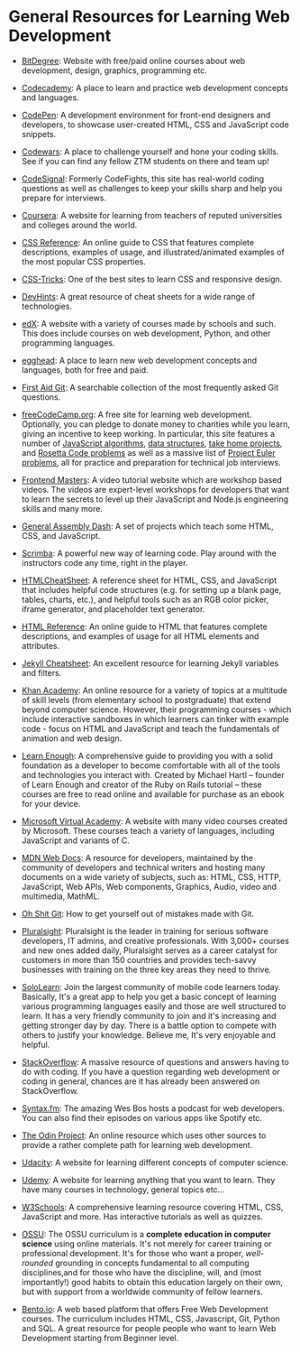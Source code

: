 # General Resources for Learning Web Development

* [BitDegree](https://www.bitdegree.org/): Website with free/paid online courses about web development, design, graphics, programming etc.

* [Codecademy](https://www.codecademy.com/catalog/subject/web-development): A place to learn and practice web development concepts and languages.

* [CodePen](https://www.codepen.io/): A development environment for front-end designers and developers, to showcase user-created HTML, CSS and JavaScript code snippets.

* [Codewars](https://www.codewars.com/): A place to challenge yourself and hone your coding skills. See if you can find any fellow ZTM students on there and team up!

* [CodeSignal](https://www.codesignal.com): Formerly CodeFights, this site has real-world coding questions as well as challenges to keep your skills sharp and help you prepare for interviews.

* [Coursera](https://www.coursera.com/): A website for learning from teachers of reputed universities and colleges around the world.

* [CSS Reference](https://cssreference.io/): An online guide to CSS that features complete descriptions, examples of usage, and illustrated/animated examples of the most popular CSS properties.

* [CSS-Tricks](https://css-tricks.com/): One of the best sites to learn CSS and responsive design.

* [DevHints](https://devhints.io/): A great resource of cheat sheets for a wide range of technologies.

* [edX](https://www.edx.org/): A website with a variety of courses made by schools and such. This does include courses on web development, Python, and other programming languages.

* [egghead](https://egghead.io): A place to learn new web development concepts and languages, both for free and paid.

* [First Aid Git](http://firstaidgit.io): A searchable collection of the most frequently asked Git questions.

* [freeCodeCamp.org](https://www.freecodecamp.org): A free site for learning web development. Optionally, you can pledge to donate money to charities while you learn, giving an incentive to keep working. In particular, this site features a number of [JavaScript algorithms](https://learn.freecodecamp.org/coding-interview-prep/algorithms), [data structures](https://learn.freecodecamp.org/coding-interview-prep/data-structures), [take home projects](https://learn.freecodecamp.org/coding-interview-prep/take-home-projects), and [Rosetta Code problems](https://learn.freecodecamp.org/coding-interview-prep/rosetta-code/) as well as a massive list of [Project Euler problems](https://learn.freecodecamp.org/coding-interview-prep/project-euler), all for practice and preparation for technical job interviews.

* [Frontend Masters](https://frontendmasters.com/): A video tutorial website which are workshop based videos. The videos are expert-level workshops for developers that want to learn the secrets to level up their JavaScript and Node.js engineering skills and many more.

* [General Assembly Dash](https://dash.generalassemb.ly/): A set of projects which teach some HTML, CSS, and JavaScript.

* [Scrimba](https://scrimba.com/): A powerful new way of learning code. Play around with the instructors code any time, right in the player.

* [HTMLCheatSheet](https://htmlcheatsheet.com/): A reference sheet for HTML, CSS, and JavaScript that includes helpful code structures (e.g. for setting up a blank page, tables, charts, etc.), and helpful tools such as an RGB color picker, iframe generator, and placeholder text generator.

* [HTML Reference](https://htmlreference.io/): An online guide to HTML that features complete descriptions, and examples of usage for all HTML elements and attributes.

* [Jekyll Cheatsheet](https://learn.cloudcannon.com/jekyll-cheat-sheet/): An excellent resource for learning Jekyll variables and filters.

* [Khan Academy](https://www.khanacademy.org/computing/computer-programming): An online resource for a variety of topics at a multitude of skill levels (from elementary school to postgraduate) that extend beyond computer science. However, their programming courses - which include interactive sandboxes in which learners can tinker with example code - focus on HTML and JavaScript and teach the fundamentals of animation and web design.

* [Learn Enough](https://www.learnenough.com/courses): A comprehensive guide to providing you with a solid foundation as a developer to become comfortable with all of the tools and technologies you interact with. Created by Michael Hartl – founder of Learn Enough and creator of the Ruby on Rails tutorial – these courses are free to read online and available for purchase as an ebook for your device.

* [Microsoft Virtual Academy](https://mva.microsoft.com/): A website with many video courses created by Microsoft. These courses teach a variety of languages, including JavaScript and variants of C.

* [MDN Web Docs](https://developer.mozilla.org/en-US/): A resource for developers, maintained by the community of developers and technical writers and hosting many documents on a wide variety of subjects, such as: HTML, CSS, HTTP, JavaScript, Web APIs, Web components, Graphics, Audio, video and multimedia, MathML.

* [Oh Shit Git](http://ohshitgit.com/): How to get yourself out of mistakes made with Git.

* [Pluralsight](https://www.pluralsight.com): Pluralsight is the leader in training for serious software developers, IT admins, and creative professionals. With 3,000+ courses and new ones added daily, Pluralsight serves as a career catalyst for customers in more than 150 countries and provides tech-savvy businesses with training on the three key areas they need to thrive.

* [SoloLearn](https://www.sololearn.com/): Join the largest community of mobile code learners today. Basically, It's a great app to help you get a basic concept of learning various programming languages easily and those are well structured to learn. It has a very friendly community to join and it's increasing and getting stronger day by day. There is a battle option to compete with others to justify your knowledge. Believe me, It's very enjoyable and helpful.

* [StackOverflow](https://stackoverflow.com/): A massive resource of questions and answers having to do with coding. If you have a question regarding web development or coding in general, chances are it has already been answered on StackOverflow.

* [Syntax.fm](https://syntax.fm/): The amazing Wes Bos hosts a podcast for web developers. You can also find their episodes on various apps like Spotify etc.

* [The Odin Project](https://www.theodinproject.com/): An online resource which uses other sources to provide a rather complete path for learning web development.
* [Udacity](https://www.udacity.com/): A website for learning different concepts of computer science.

* [Udemy](https://www.udemy.com/): A website for learning anything that you want to learn. They have many courses in technology, general topics etc...

* [W3Schools](https://www.w3schools.com): A comprehensive learning resource covering HTML, CSS, JavaScript and more. Has interactive tutorials as well as quizzes.

* [OSSU](https://github.com/ossu/computer-science): The OSSU curriculum is a **complete education in computer science** using online materials. It's not merely for career training or professional development. It's for those who want a proper, *well-rounded* grounding in concepts fundamental to all computing disciplines,and for those who have the discipline, will, and (most importantly!) good habits to obtain this education largely on their own, but with support from a worldwide community of fellow learners.

* [Bento.io](https://bento.io/): A web based platform that offers Free Web Development courses. The curriculum includes HTML, CSS, Javascript, Git, Python and SQL. A great resource for people people who want to learn Web Development starting from Beginner level.
